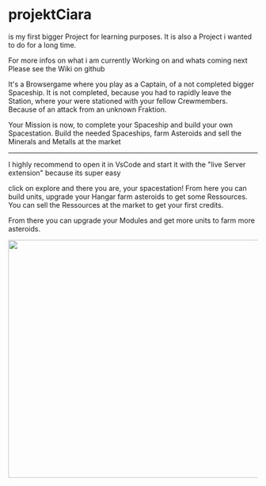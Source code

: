 # projektCiara

is my first bigger Project for learning purposes. 
It is also a Project i wanted to do for a long time.

For more infos on what i am currently Working on and whats coming next 
Please see the Wiki on github

It's a Browsergame where you play as a Captain, of a not completed bigger Spaceship.
It is not completed, because you had to rapidly leave the Station, where your were stationed with your fellow Crewmembers. Because of an attack from an unknown Fraktion.

Your Mission is now, to complete your Spaceship and build your own Spacestation. 
Build the needed Spaceships, farm Asteroids and sell the Minerals and Metalls at the market 

--------------------------------------------------------------------------------------------------------------------------------------------------------------------------

I highly recommend to open it in VsCode and start it with the "live Server extension" because its super easy

click on explore and there you are, your spacestation!
From here you can build units, upgrade your Hangar farm asteroids to get some Ressources.
You can sell the Ressources at the market to get your first credits.

From there you can upgrade your Modules and get more units to farm more asteroids.

<img src="https://i.imgur.com/dAP98eb.gif" width="1000" height="480" />


